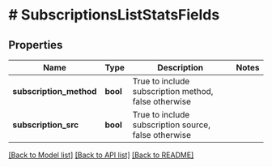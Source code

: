 # # SubscriptionsListStatsFields

## Properties

Name | Type | Description | Notes
------------ | ------------- | ------------- | -------------
**subscription_method** | **bool** | True to include subscription method, false otherwise | 
**subscription_src** | **bool** | True to include subscription source, false otherwise | 

[[Back to Model list]](../../README.md#documentation-for-models) [[Back to API list]](../../README.md#documentation-for-api-endpoints) [[Back to README]](../../README.md)


